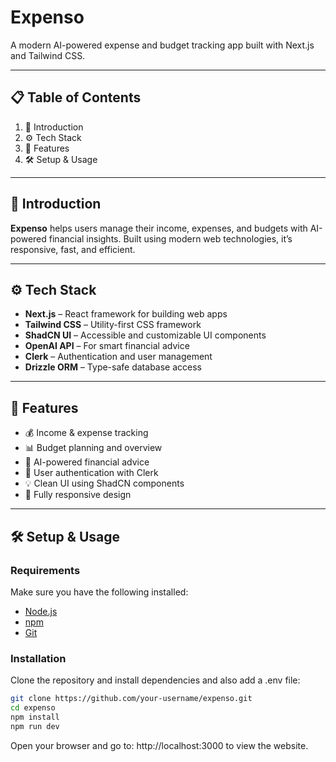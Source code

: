 # Expenso

A modern AI-powered expense and budget tracking app built with Next.js and Tailwind CSS.

---

## 📋 Table of Contents

1. 🚀 Introduction  
2. ⚙️ Tech Stack  
3. 🔧 Features  
4. 🛠️ Setup & Usage  

---

## 🚀 Introduction

**Expenso** helps users manage their income, expenses, and budgets with AI-powered financial insights. Built using modern web technologies, it’s responsive, fast, and efficient.

---

## ⚙️ Tech Stack

- **Next.js** – React framework for building web apps  
- **Tailwind CSS** – Utility-first CSS framework  
- **ShadCN UI** – Accessible and customizable UI components  
- **OpenAI API** – For smart financial advice  
- **Clerk** – Authentication and user management  
- **Drizzle ORM** – Type-safe database access

---

## 🔧 Features

- 💰 Income & expense tracking  
- 📊 Budget planning and overview  
- 🧠 AI-powered financial advice  
- 🔐 User authentication with Clerk  
- 💡 Clean UI using ShadCN components  
- 📱 Fully responsive design

---

## 🛠️ Setup & Usage

### Requirements

Make sure you have the following installed:

- [Node.js](https://nodejs.org/)
- [npm](https://www.npmjs.com/)
- [Git](https://git-scm.com/)

### Installation

Clone the repository and install dependencies and also add a .env file:

```bash
git clone https://github.com/your-username/expenso.git
cd expenso
npm install
npm run dev
```
Open your browser and go to: http://localhost:3000 to view the website.
